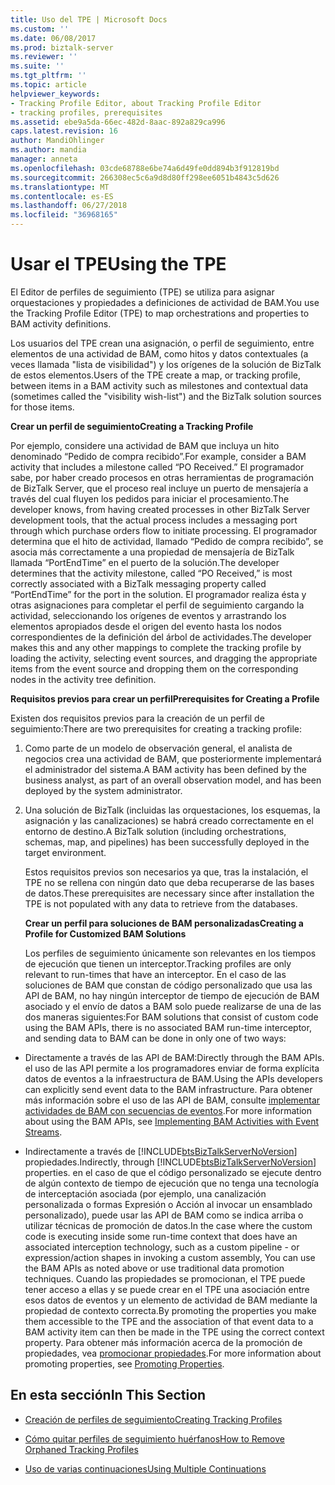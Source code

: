 ```yaml
---
title: Uso del TPE | Microsoft Docs
ms.custom: ''
ms.date: 06/08/2017
ms.prod: biztalk-server
ms.reviewer: ''
ms.suite: ''
ms.tgt_pltfrm: ''
ms.topic: article
helpviewer_keywords:
- Tracking Profile Editor, about Tracking Profile Editor
- tracking profiles, prerequisites
ms.assetid: ebe9a5da-66ec-482d-8aac-892a829ca996
caps.latest.revision: 16
author: MandiOhlinger
ms.author: mandia
manager: anneta
ms.openlocfilehash: 03cde68788e6be74a6d49fe0dd894b3f912819bd
ms.sourcegitcommit: 266308ec5c6a9d8d80ff298ee6051b4843c5d626
ms.translationtype: MT
ms.contentlocale: es-ES
ms.lasthandoff: 06/27/2018
ms.locfileid: "36968165"
---
```

# <a name="using-the-tpe"></a><span data-ttu-id="554b3-102">Usar el TPE</span><span class="sxs-lookup"><span data-stu-id="554b3-102">Using the TPE</span></span>
<span data-ttu-id="554b3-103">El Editor de perfiles de seguimiento (TPE) se utiliza para asignar orquestaciones y propiedades a definiciones de actividad de BAM.</span><span class="sxs-lookup"><span data-stu-id="554b3-103">You use the Tracking Profile Editor (TPE) to map orchestrations and properties to BAM activity definitions.</span></span>  
  
 <span data-ttu-id="554b3-104">Los usuarios del TPE crean una asignación, o perfil de seguimiento, entre elementos de una actividad de BAM, como hitos y datos contextuales (a veces llamada "lista de visibilidad") y los orígenes de la solución de BizTalk de estos elementos.</span><span class="sxs-lookup"><span data-stu-id="554b3-104">Users of the TPE create a map, or tracking profile, between items in a BAM activity such as milestones and contextual data (sometimes called the "visibility wish-list") and the BizTalk solution sources for those items.</span></span>  
  
 <span data-ttu-id="554b3-105">**Crear un perfil de seguimiento**</span><span class="sxs-lookup"><span data-stu-id="554b3-105">**Creating a Tracking Profile**</span></span>  
  
 <span data-ttu-id="554b3-106">Por ejemplo, considere una actividad de BAM que incluya un hito denominado “Pedido de compra  recibido”.</span><span class="sxs-lookup"><span data-stu-id="554b3-106">For example, consider a BAM activity that includes a milestone called “PO Received.”</span></span> <span data-ttu-id="554b3-107">El programador sabe, por haber creado procesos en otras herramientas de programación de BizTalk Server, que el proceso real incluye un puerto de mensajería a través del cual fluyen los pedidos para iniciar el procesamiento.</span><span class="sxs-lookup"><span data-stu-id="554b3-107">The developer knows, from having created processes in other BizTalk Server development tools, that the actual process includes a messaging port through which purchase orders flow to initiate processing.</span></span> <span data-ttu-id="554b3-108">El programador determina que el hito de actividad, llamado “Pedido de compra recibido”, se asocia más correctamente a una propiedad de mensajería de BizTalk llamada “PortEndTime” en el puerto de la solución.</span><span class="sxs-lookup"><span data-stu-id="554b3-108">The developer determines that the activity milestone, called “PO Received,” is most correctly associated with a BizTalk messaging property called “PortEndTime” for the port in the solution.</span></span> <span data-ttu-id="554b3-109">El programador realiza ésta y otras asignaciones para completar el perfil de seguimiento cargando la actividad, seleccionando los orígenes de eventos y arrastrando los elementos apropiados desde el origen del evento hasta los nodos correspondientes de la definición del árbol de actividades.</span><span class="sxs-lookup"><span data-stu-id="554b3-109">The developer makes this and any other mappings to complete the tracking profile by loading the activity, selecting event sources, and dragging the appropriate items from the event source and dropping them on the corresponding nodes in the activity tree definition.</span></span>  
  
 <span data-ttu-id="554b3-110">**Requisitos previos para crear un perfil**</span><span class="sxs-lookup"><span data-stu-id="554b3-110">**Prerequisites for Creating a Profile**</span></span>  
  
 <span data-ttu-id="554b3-111">Existen dos requisitos previos para la creación de un perfil de seguimiento:</span><span class="sxs-lookup"><span data-stu-id="554b3-111">There are two prerequisites for creating a tracking profile:</span></span>  
  
1. <span data-ttu-id="554b3-112">Como parte de un modelo de observación general, el analista de negocios crea una actividad de BAM, que posteriormente implementará el administrador del sistema.</span><span class="sxs-lookup"><span data-stu-id="554b3-112">A BAM activity has been defined by the business analyst, as part of an overall observation model, and has been deployed by the system administrator.</span></span>  
  
2. <span data-ttu-id="554b3-113">Una solución de BizTalk (incluidas las orquestaciones, los esquemas, la asignación y las canalizaciones) se habrá creado correctamente en el entorno de destino.</span><span class="sxs-lookup"><span data-stu-id="554b3-113">A BizTalk solution (including orchestrations, schemas, map, and pipelines) has been successfully deployed in the target environment.</span></span>  
  
   <span data-ttu-id="554b3-114">Estos requisitos previos son necesarios ya que, tras la instalación, el TPE no se rellena con ningún dato que deba recuperarse de las bases de datos.</span><span class="sxs-lookup"><span data-stu-id="554b3-114">These prerequisites are necessary since after installation the TPE is not populated with any data to retrieve from the databases.</span></span>  
  
   <span data-ttu-id="554b3-115">**Crear un perfil para soluciones de BAM personalizadas**</span><span class="sxs-lookup"><span data-stu-id="554b3-115">**Creating a Profile for Customized BAM Solutions**</span></span>  
  
   <span data-ttu-id="554b3-116">Los perfiles de seguimiento únicamente son relevantes en los tiempos de ejecución que tienen un interceptor.</span><span class="sxs-lookup"><span data-stu-id="554b3-116">Tracking profiles are only relevant to run-times that have an interceptor.</span></span> <span data-ttu-id="554b3-117">En el caso de las soluciones de BAM que constan de código personalizado que usa las API de BAM, no hay ningún interceptor de tiempo de ejecución de BAM asociado y el envío de datos a BAM solo puede realizarse de una de las dos maneras siguientes:</span><span class="sxs-lookup"><span data-stu-id="554b3-117">For BAM solutions that consist of custom code using the BAM APIs, there is no associated BAM run-time interceptor, and sending data to BAM can be done in only one of two ways:</span></span>  
  
- <span data-ttu-id="554b3-118">Directamente a través de las API de BAM:</span><span class="sxs-lookup"><span data-stu-id="554b3-118">Directly through the BAM APIs.</span></span> <span data-ttu-id="554b3-119">el uso de las API permite a los programadores enviar de forma explícita datos de eventos a la infraestructura de BAM.</span><span class="sxs-lookup"><span data-stu-id="554b3-119">Using the APIs developers can explicitly send event data to the BAM infrastructure.</span></span> <span data-ttu-id="554b3-120">Para obtener más información sobre el uso de las API de BAM, consulte [implementar actividades de BAM con secuencias de eventos](../core/implementing-bam-activities-with-event-streams.md).</span><span class="sxs-lookup"><span data-stu-id="554b3-120">For more information about using the BAM APIs, see [Implementing BAM Activities with Event Streams](../core/implementing-bam-activities-with-event-streams.md).</span></span>  
  
- <span data-ttu-id="554b3-121">Indirectamente a través de [!INCLUDE[btsBizTalkServerNoVersion](../includes/btsbiztalkservernoversion-md.md)] propiedades.</span><span class="sxs-lookup"><span data-stu-id="554b3-121">Indirectly, through [!INCLUDE[btsBizTalkServerNoVersion](../includes/btsbiztalkservernoversion-md.md)] properties.</span></span> <span data-ttu-id="554b3-122">en el caso de que el código personalizado se ejecute dentro de algún contexto de tiempo de ejecución que no tenga una tecnología de interceptación asociada (por ejemplo, una canalización personalizada o formas Expresión o Acción al invocar un ensamblado personalizado), puede usar las API de BAM como se indica arriba o utilizar técnicas de promoción de datos.</span><span class="sxs-lookup"><span data-stu-id="554b3-122">In the case where the custom code is executing inside some run-time context that does have an associated interception technology, such as a custom pipeline - or expression/action shapes in invoking a custom assembly, You can use the BAM APIs as noted above or use traditional data promotion techniques.</span></span> <span data-ttu-id="554b3-123">Cuando las propiedades se promocionan, el TPE puede tener acceso a ellas y se puede crear en el TPE una asociación entre esos datos de eventos y un elemento de actividad de BAM mediante la propiedad de contexto correcta.</span><span class="sxs-lookup"><span data-stu-id="554b3-123">By promoting the properties you make them accessible to the TPE and the association of that event data to a BAM activity item can then be made in the TPE using the correct context property.</span></span> <span data-ttu-id="554b3-124">Para obtener más información acerca de la promoción de propiedades, vea [promocionar propiedades](../core/promoting-properties.md).</span><span class="sxs-lookup"><span data-stu-id="554b3-124">For more information about promoting properties, see [Promoting Properties](../core/promoting-properties.md).</span></span>  
  
## <a name="in-this-section"></a><span data-ttu-id="554b3-125">En esta sección</span><span class="sxs-lookup"><span data-stu-id="554b3-125">In This Section</span></span>  
  
-   [<span data-ttu-id="554b3-126">Creación de perfiles de seguimiento</span><span class="sxs-lookup"><span data-stu-id="554b3-126">Creating Tracking Profiles</span></span>](../core/creating-tracking-profiles.md)  
  
-   [<span data-ttu-id="554b3-127">Cómo quitar perfiles de seguimiento huérfanos</span><span class="sxs-lookup"><span data-stu-id="554b3-127">How to Remove Orphaned Tracking Profiles</span></span>](../core/how-to-remove-orphaned-tracking-profiles.md)  
  
-   [<span data-ttu-id="554b3-128">Uso de varias continuaciones</span><span class="sxs-lookup"><span data-stu-id="554b3-128">Using Multiple Continuations</span></span>](../core/using-multiple-continuations.md)